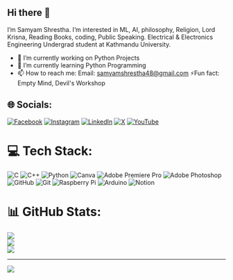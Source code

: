 ## Hi there 👋
I’m Samyam Shrestha. I’m interested in ML, AI, philosophy, Religion, Lord Krisna, Reading Books, coding, Public Speaking. 
Electrical & Electronics Engineering Undergrad student at Kathmandu University.
- 🔭 I’m currently working on Python Projects
- 🌱 I’m currently learning Python Programming
- 📫 How to reach me:
     Email: samyamshrestha48@gmail.com
⚡Fun fact: Empty Mind, Devil's Workshop



## 🌐 Socials:
[![Facebook](https://img.shields.io/badge/Facebook-%231877F2.svg?logo=Facebook&logoColor=white)](https://facebook.com/https://www.facebook.com/samyam.shrestha.792) [![Instagram](https://img.shields.io/badge/Instagram-%23E4405F.svg?logo=Instagram&logoColor=white)](https://instagram.com/samyam_39lityamshrestha) [![LinkedIn](https://img.shields.io/badge/LinkedIn-%230077B5.svg?logo=linkedin&logoColor=white)](https://linkedin.com/in/https://www.linkedin.com/in/samyam-shrestha-02983120a/) [![X](https://img.shields.io/badge/X-black.svg?logo=X&logoColor=white)](https://x.com/@shrest_sam) [![YouTube](https://img.shields.io/badge/YouTube-%23FF0000.svg?logo=YouTube&logoColor=white)](https://youtube.com/@https://www.youtube.com/@samyamshrestha) 

# 💻 Tech Stack:
![C](https://img.shields.io/badge/c-%2300599C.svg?style=flat&logo=c&logoColor=white) ![C++](https://img.shields.io/badge/c++-%2300599C.svg?style=flat&logo=c%2B%2B&logoColor=white) ![Python](https://img.shields.io/badge/python-3670A0?style=flat&logo=python&logoColor=ffdd54) ![Canva](https://img.shields.io/badge/Canva-%2300C4CC.svg?style=flat&logo=Canva&logoColor=white) ![Adobe Premiere Pro](https://img.shields.io/badge/Adobe%20Premiere%20Pro-9999FF.svg?style=flat&logo=Adobe%20Premiere%20Pro&logoColor=white) ![Adobe Photoshop](https://img.shields.io/badge/adobe%20photoshop-%2331A8FF.svg?style=flat&logo=adobe%20photoshop&logoColor=white) ![GitHub](https://img.shields.io/badge/github-%23121011.svg?style=flat&logo=github&logoColor=white) ![Git](https://img.shields.io/badge/git-%23F05033.svg?style=flat&logo=git&logoColor=white) ![Raspberry Pi](https://img.shields.io/badge/-RaspberryPi-C51A4A?style=flat&logo=Raspberry-Pi) ![Arduino](https://img.shields.io/badge/-Arduino-00979D?style=flat&logo=Arduino&logoColor=white) ![Notion](https://img.shields.io/badge/Notion-%23000000.svg?style=flat&logo=notion&logoColor=white)
# 📊 GitHub Stats:
![](https://github-readme-stats.vercel.app/api?username=SamyamCodes&theme=dark&hide_border=false&include_all_commits=false&count_private=false)<br/>
![](https://github-readme-streak-stats.herokuapp.com/?user=SamyamCodes&theme=dark&hide_border=false)<br/>
![](https://github-readme-stats.vercel.app/api/top-langs/?username=SamyamCodes&theme=dark&hide_border=false&include_all_commits=false&count_private=false&layout=compact)

---
[![](https://visitcount.itsvg.in/api?id=SamyamCodes&icon=0&color=0)](https://visitcount.itsvg.in)

<!-- Proudly created with GPRM ( https://gprm.itsvg.in ) -->
<!--
**SamyamCodes/SamyamCodes** is a ✨ _special_ ✨ repository because its `README.md` (this file) appears on your GitHub profile.

Here are some ideas to get you started:

- 🔭 I’m currently working on ...
- 🌱 I’m currently learning ...
- 👯 I’m looking to collaborate on ...
- 🤔 I’m looking for help with ...
- 💬 Ask me about ...
- 📫 How to reach me: ...
- 😄 Pronouns: ...
- ⚡ Fun fact: ...
-->
